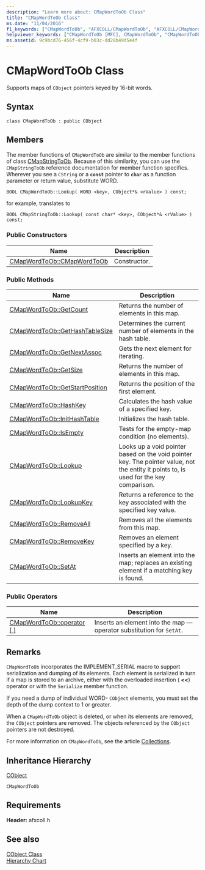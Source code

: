 ```yaml
---
description: "Learn more about: CMapWordToOb Class"
title: "CMapWordToOb Class"
ms.date: "11/04/2016"
f1_keywords: ["CMapWordToOb", "AFXCOLL/CMapWordToOb", "AFXCOLL/CMapWordToOb::CMapWordToOb", "AFXCOLL/CMapWordToOb::GetCount", "AFXCOLL/CMapWordToOb::GetHashTableSize", "AFXCOLL/CMapWordToOb::GetNextAssoc", "AFXCOLL/CMapWordToOb::GetSize", "AFXCOLL/CMapWordToOb::GetStartPosition", "AFXCOLL/CMapWordToOb::HashKey", "AFXCOLL/CMapWordToOb::InitHashTable", "AFXCOLL/CMapWordToOb::IsEmpty", "AFXCOLL/CMapWordToOb::Lookup", "AFXCOLL/CMapWordToOb::LookupKey", "AFXCOLL/CMapWordToOb::RemoveAll", "AFXCOLL/CMapWordToOb::RemoveKey", "AFXCOLL/CMapWordToOb::SetAt"]
helpviewer_keywords: ["CMapWordToOb [MFC], CMapWordToOb", "CMapWordToOb [MFC], GetCount", "CMapWordToOb [MFC], GetHashTableSize", "CMapWordToOb [MFC], GetNextAssoc", "CMapWordToOb [MFC], GetSize", "CMapWordToOb [MFC], GetStartPosition", "CMapWordToOb [MFC], HashKey", "CMapWordToOb [MFC], InitHashTable", "CMapWordToOb [MFC], IsEmpty", "CMapWordToOb [MFC], Lookup", "CMapWordToOb [MFC], LookupKey", "CMapWordToOb [MFC], RemoveAll", "CMapWordToOb [MFC], RemoveKey", "CMapWordToOb [MFC], SetAt"]
ms.assetid: 9c9bcd76-456f-4cf9-b03c-dd28b49d5e4f
---
```

# CMapWordToOb Class

Supports maps of `CObject` pointers keyed by 16-bit words.

## Syntax

```
class CMapWordToOb : public CObject
```

## Members

The member functions of `CMapWordToOb` are similar to the member functions of class [CMapStringToOb](../../mfc/reference/cmapstringtoob-class.md). Because of this similarity, you can use the `CMapStringToOb` reference documentation for member function specifics. Wherever you see a `CString` or a **`const`** pointer to **`char`** as a function parameter or return value, substitute WORD.

`BOOL CMapWordToOb::Lookup( WORD <key>, CObject*& <rValue> ) const;`

for example, translates to

`BOOL CMapStringToOb::Lookup( const char* <key>, CObject*& <rValue> ) const;`

### Public Constructors

|Name|Description|
|----------|-----------------|
|[CMapWordToOb::CMapWordToOb](../../mfc/reference/cmapstringtoob-class.md#cmapstringtoob)|Constructor.|

### Public Methods

|Name|Description|
|----------|-----------------|
|[CMapWordToOb::GetCount](../../mfc/reference/cmapstringtoob-class.md#getcount)|Returns the number of elements in this map.|
|[CMapWordToOb::GetHashTableSize](../../mfc/reference/cmapstringtoob-class.md#gethashtablesize)|Determines the current number of elements in the hash table.|
|[CMapWordToOb::GetNextAssoc](../../mfc/reference/cmapstringtoob-class.md#getnextassoc)|Gets the next element for iterating.|
|[CMapWordToOb::GetSize](../../mfc/reference/cmapstringtoob-class.md#getsize)|Returns the number of elements in this map.|
|[CMapWordToOb::GetStartPosition](../../mfc/reference/cmapstringtoob-class.md#getstartposition)|Returns the position of the first element.|
|[CMapWordToOb::HashKey](../../mfc/reference/cmapstringtoob-class.md#hashkey)|Calculates the hash value of a specified key.|
|[CMapWordToOb::InitHashTable](../../mfc/reference/cmapstringtoob-class.md#inithashtable)|Initializes the hash table.|
|[CMapWordToOb::IsEmpty](../../mfc/reference/cmapstringtoob-class.md#isempty)|Tests for the empty-map condition (no elements).|
|[CMapWordToOb::Lookup](../../mfc/reference/cmapstringtoob-class.md#lookup)|Looks up a void pointer based on the void pointer key. The pointer value, not the entity it points to, is used for the key comparison.|
|[CMapWordToOb::LookupKey](../../mfc/reference/cmapstringtoob-class.md#lookupkey)|Returns a reference to the key associated with the specified key value.|
|[CMapWordToOb::RemoveAll](../../mfc/reference/cmapstringtoob-class.md#removeall)|Removes all the elements from this map.|
|[CMapWordToOb::RemoveKey](../../mfc/reference/cmapstringtoob-class.md#removekey)|Removes an element specified by a key.|
|[CMapWordToOb::SetAt](../../mfc/reference/cmapstringtoob-class.md#setat)|Inserts an element into the map; replaces an existing element if a matching key is found.|

### Public Operators

|Name|Description|
|----------|-----------------|
|[CMapWordToOb::operator \[ \]](../../mfc/reference/cmapstringtoob-class.md#operator_at)|Inserts an element into the map — operator substitution for `SetAt`.|

## Remarks

`CMapWordToOb` incorporates the IMPLEMENT_SERIAL macro to support serialization and dumping of its elements. Each element is serialized in turn if a map is stored to an archive, either with the overloaded insertion ( **<<**) operator or with the `Serialize` member function.

If you need a dump of individual WORD- `CObject` elements, you must set the depth of the dump context to 1 or greater.

When a `CMapWordToOb` object is deleted, or when its elements are removed, the `CObject` pointers are removed. The objects referenced by the `CObject` pointers are not destroyed.

For more information on `CMapWordToOb`, see the article [Collections](../../mfc/collections.md).

## Inheritance Hierarchy

[CObject](../../mfc/reference/cobject-class.md)

`CMapWordToOb`

## Requirements

**Header:** afxcoll.h

## See also

[CObject Class](../../mfc/reference/cobject-class.md)<br/>
[Hierarchy Chart](../../mfc/hierarchy-chart.md)
